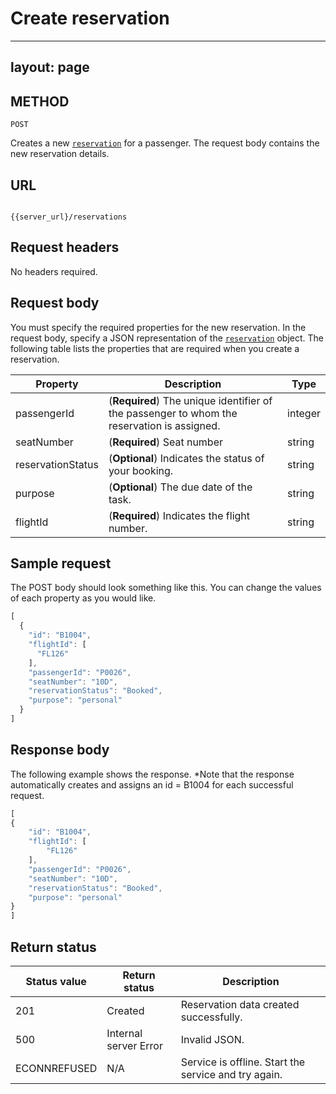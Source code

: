 # Create reservation

---
layout: page
---

## METHOD

```shell
POST
```

Creates a new [`reservation`](../resource/reservation.md) for a passenger.
The request body contains the new reservation details.

## URL

```shell

{{server_url}/reservations

```

## Request headers

No headers required.

## Request body

You must specify the required properties for the new reservation.  In the request body, specify a JSON representation of the [`reservation`](../resource/reservation.md) object.
The following table lists the properties that are required when you create a reservation.

| Property | Description | Type |
| -------------- | ------ | ------------ |
| passengerId | (**Required**) The unique identifier of the passenger to whom the reservation is assigned.| integer |
| seatNumber| (**Required**) Seat number | string |
| reservationStatus |(**Optional**) Indicates the status of your booking.| string |
| purpose | (**Optional**) The due date of the task. | string |
|  flightId | (**Required**) Indicates the flight number. | string |

## Sample request

The POST body should look something like this. You can change the values of each property as you would like.

```js
[
  {
    "id": "B1004",
    "flightId": [
      "FL126"
    ],
    "passengerId": "P0026",
    "seatNumber": "10D",
    "reservationStatus": "Booked",
    "purpose": "personal"
  }
]
```

## Response body

The following example shows the response. *Note that the response
automatically creates and assigns an id = B1004 for each successful request.

```js
[
{
    "id": "B1004",
    "flightId": [
        "FL126"
    ],
    "passengerId": "P0026",
    "seatNumber": "10D",
    "reservationStatus": "Booked",
    "purpose": "personal"
}
]
```

## Return status

| Status value | Return status | Description |
| ------------- | ----------- | ----------- |
| 201 | Created | Reservation data created successfully. |
| 500 | Internal server Error | Invalid JSON. |
| ECONNREFUSED | N/A | Service is offline. Start the service and try again. |
